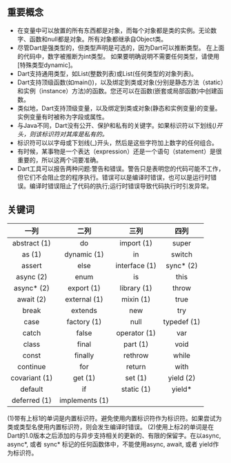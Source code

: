 ## 重要概念

- 在变量中可以放置的所有东西都是对象，而每个对象都是类的实例。无论数字、函数和null都是对象。所有对象都继承自Object类。
- 尽管Dart是强类型的，但类型声明是可选的，因为Dart可以推断类型。 在上面的代码中，数字被推断为int类型。 如果要明确说明不需要任何类型，请使用[特殊类型dynamic]。
- Dart支持通用类型，如List<int>(整数列表)或List<dynamic>(任何类型的对象列表)。
- Dart支持顶级函数(如main())，以及绑定到类或对象(分别是静态方法（static）和实例（instance）方法)的函数。您还可以在函数(嵌套或局部函数)中创建函数。
- 类似地，Dart支持顶级变量，以及绑定到类或对象(静态和实例变量)的变量。实例变量有时被称为字段或属性。
- 与Java不同，Dart没有公开、保护和私有的关键字。如果标识符以下划线(_)开头，则该标识符对其库是私有的。_
- 标识符可以以字母或下划线(_)开头，然后是这些字符加上数字的任何组合。
- 有时候，某事物是一个表达（expression）还是一个语句（statement）是很重要的，所以这两个词要准确。
- Dart工具可以报告两种问题:警告和错误。警告只是表明您的代码可能不工作，但它们不会阻止您的程序执行。错误可以是编译时错误，也可以是运行时错误。编译时错误阻止了代码的执行;运行时错误导致代码执行时引发异常。

## 关键词

|     一列      |      二列      |     三列      |    四列     |
| :-----------: | :------------: | :-----------: | :---------: |
| abstract (1)  |       do       |  import (1)   |    super    |
|    as (1)     |  dynamic (1)   |      in       |   switch    |
|    assert     |      else      | interface (1) |  sync* (2)  |
|   async (2)   |      enum      |      is       |    this     |
|  async* (2)   |   export (1)   |  library (1)  |    throw    |
|   await (2)   |  external (1)  |   mixin (1)   |    true     |
|     break     |    extends     |      new      |     try     |
|     case      |  factory (1)   |     null      | typedef (1) |
|     catch     |     false      | operator (1)  |     var     |
|     class     |     final      |   part (1)    |    void     |
|     const     |    finally     |    rethrow    |    while    |
|   continue    |      for       |    return     |    with     |
| covariant (1) |    get (1)     |    set (1)    |  yield (2)  |
|    default    |       if       |  static (1)   |   yield*    |
| deferred (1)  | implements (1) |               |             |

(1)带有上标1的单词是内置标识符。避免使用内置标识符作为标识符。如果尝试为类或类型名使用内置标识符，则会发生编译时错误。
(2)使用上标2的单词是在Dart的1.0版本之后添加的与异步支持相关的更新的、有限的保留字。在以async, async*, 或者 sync* 标记的任何函数体中，不能使用async, await, 或者 yield作为标识符。
